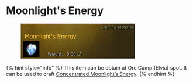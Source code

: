 # Moonlight's Energy

<figure><img src="../../.gitbook/assets/energy.png" alt=""><figcaption></figcaption></figure>

{% hint style="info" %}
This item can be obtain at Orc Camp (Elvia) spot. It can be used to craft [Concentrated Moonlight’s Energy](concentrated-moonlights-energy.md).
{% endhint %}
